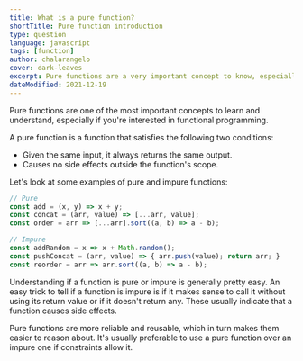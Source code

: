 ```yaml
---
title: What is a pure function?
shortTitle: Pure function introduction
type: question
language: javascript
tags: [function]
author: chalarangelo
cover: dark-leaves
excerpt: Pure functions are a very important concept to know, especially if you're interested in functional programming.
dateModified: 2021-12-19
---
```


Pure functions are one of the most important concepts to learn and understand, especially if you're interested in functional programming.

A pure function is a function that satisfies the following two conditions:

- Given the same input, it always returns the same output.
- Causes no side effects outside the function's scope.

Let's look at some examples of pure and impure functions:

```js
// Pure
const add = (x, y) => x + y;
const concat = (arr, value) => [...arr, value];
const order = arr => [...arr].sort((a, b) => a - b);

// Impure
const addRandom = x => x + Math.random();
const pushConcat = (arr, value) => { arr.push(value); return arr; }
const reorder = arr => arr.sort((a, b) => a - b);
```

Understanding if a function is pure or impure is generally pretty easy. An easy trick to tell if a function is impure is if it makes sense to call it without using its return value or if it doesn't return any. These usually indicate that a function causes side effects.

Pure functions are more reliable and reusable, which in turn makes them easier to reason about. It's usually preferable to use a pure function over an impure one if constraints allow it.
